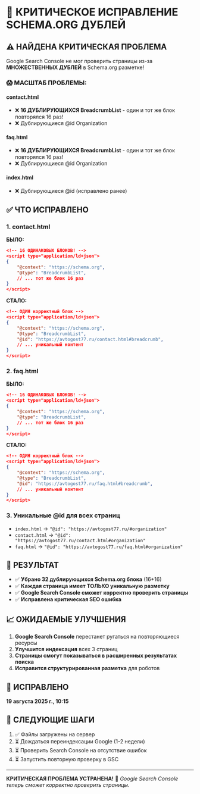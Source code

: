 # 🚨 КРИТИЧЕСКОЕ ИСПРАВЛЕНИЕ SCHEMA.ORG ДУБЛЕЙ

## ⚠️ НАЙДЕНА КРИТИЧЕСКАЯ ПРОБЛЕМА

Google Search Console не мог проверить страницы из-за **МНОЖЕСТВЕННЫХ ДУБЛЕЙ** в Schema.org разметке!

### 😱 МАСШТАБ ПРОБЛЕМЫ:

#### **contact.html**
- ❌ **16 ДУБЛИРУЮЩИХСЯ BreadcrumbList** - один и тот же блок повторялся 16 раз!
- ❌ Дублирующиеся @id Organization

#### **faq.html** 
- ❌ **16 ДУБЛИРУЮЩИХСЯ BreadcrumbList** - один и тот же блок повторялся 16 раз!
- ❌ Дублирующиеся @id Organization

#### **index.html**
- ❌ Дублирующиеся @id (исправлено ранее)

## ✅ ЧТО ИСПРАВЛЕНО

### 1. **contact.html**
**БЫЛО:**
```json
<!-- 16 ОДИНАКОВЫХ БЛОКОВ! -->
<script type="application/ld+json">
{
    "@context": "https://schema.org",
    "@type": "BreadcrumbList",
    // ... тот же блок 16 раз
}
</script>
```

**СТАЛО:**
```json
<!-- ОДИН корректный блок -->
<script type="application/ld+json">
{
    "@context": "https://schema.org", 
    "@type": "BreadcrumbList",
    "@id": "https://avtogost77.ru/contact.html#breadcrumb",
    // ... уникальный контент
}
</script>
```

### 2. **faq.html**
**БЫЛО:**
```json
<!-- 16 ОДИНАКОВЫХ БЛОКОВ! -->
<script type="application/ld+json">
{
    "@context": "https://schema.org",
    "@type": "BreadcrumbList", 
    // ... тот же блок 16 раз
}
</script>
```

**СТАЛО:**
```json
<!-- ОДИН корректный блок -->
<script type="application/ld+json">
{
    "@context": "https://schema.org",
    "@type": "BreadcrumbList",
    "@id": "https://avtogost77.ru/faq.html#breadcrumb",
    // ... уникальный контент
}
</script>
```

### 3. **Уникальные @id для всех страниц**
- `index.html` → `"@id": "https://avtogost77.ru/#organization"`
- `contact.html` → `"@id": "https://avtogost77.ru/contact.html#organization"` 
- `faq.html` → `"@id": "https://avtogost77.ru/faq.html#organization"`

## 🎯 РЕЗУЛЬТАТ

- ✅ **Убрано 32 дублирующихся Schema.org блока** (16+16)
- ✅ **Каждая страница имеет ТОЛЬКО уникальную разметку**
- ✅ **Google Search Console сможет корректно проверить страницы**
- ✅ **Исправлена критическая SEO ошибка**

## 📈 ОЖИДАЕМЫЕ УЛУЧШЕНИЯ

1. **Google Search Console** перестанет ругаться на повторяющиеся ресурсы
2. **Улучшится индексация** всех 3 страниц
3. **Страницы смогут показываться в расширенных результатах поиска**
4. **Исправится структурированная разметка** для роботов

## 📅 ИСПРАВЛЕНО
**19 августа 2025 г., 10:15**

## 🔄 СЛЕДУЮЩИЕ ШАГИ
1. ✅ Файлы загружены на сервер
2. ⏳ Дождаться переиндексации Google (1-2 недели)
3. ⏳ Проверить Search Console на отсутствие ошибок
4. ⏳ Запустить повторную проверку в GSC

---
**КРИТИЧЕСКАЯ ПРОБЛЕМА УСТРАНЕНА!** 🎉
*Google Search Console теперь сможет корректно проверить страницы.*




